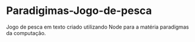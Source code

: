 # Paradigimas-Jogo-de-pesca
Jogo de pesca em texto criado utilizando Node para a matéria paradigmas da computação. 
